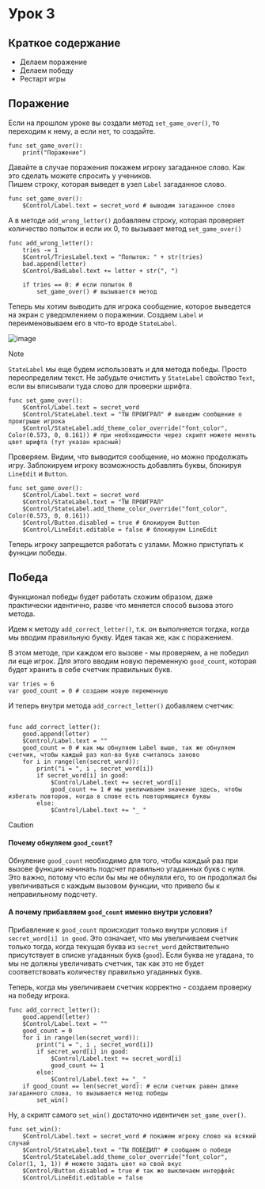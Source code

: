 # Урок 3

## Краткое содержание
- Делаем поражение
- Делаем победу
- Рестарт игры

## Поражение

Если на прошлом уроке вы создали метод `set_game_over()`, то переходим к нему, а если нет, то создайте.

```gdscript
func set_game_over():
  	print("Поражение")
```
Давайте в случае поражения покажем игроку загаданное слово. Как это сделать можете спросить у учеников.
<br> Пишем строку, которая выведет в узел `Label` загаданное слово.

```gdscript
func set_game_over():
	$Control/Label.text = secret_word # выводим загаданное слово 
```

А в методе `add_wrong_letter()` добавляем строку, которая проверяет количество попыток и если их 0, то вызывает метод `set_game_over()`

```gdscript
func add_wrong_letter():
	tries -= 1
	$Control/TriesLabel.text = "Попыток: " + str(tries)
	bad.append(letter)
	$Control/BadLabel.text += letter + str(", ")
		
	if tries == 0: # если попыток 0
		set_game_over() # вызывается метод
```

Теперь мы хотим выводить для игрока сообщение, которое выведется на экран с уведомлением о поражении. Создаем `Label` и переименовываем его в что-то вроде `StateLabel`.


![image](https://github.com/user-attachments/assets/7da09384-59c8-4854-b784-4e89862d242a)


>[!Note]
>`StateLabel` мы еще будем использовать и для метода победы. Просто переопределим текст. Не забудьте очистить у `StateLabel` свойство `Text`, если вы вписывали туда слово для проверки шрифта.

```gdscript
func set_game_over():
	$Control/Label.text = secret_word
	$Control/StateLabel.text = "ТЫ ПРОИГРАЛ" # выводим сообщение о проигрыше игрока
  	$Control/StateLabel.add_theme_color_override("font_color", Color(0.573, 0, 0.161)) # при необходимости через скрипт можете менять цвет шрифта (тут указан красный)
```

Проверяем. Видим, что выводится сообщение, но можно продолжать игру. Заблокируем игроку возможность добавлять буквы, блокируя `LineEdit` и `Button`.

```gdscript
func set_game_over():
	$Control/Label.text = secret_word
	$Control/StateLabel.text = "ТЫ ПРОИГРАЛ"
	$Control/StateLabel.add_theme_color_override("font_color", Color(0.573, 0, 0.161))
	$Control/Button.disabled = true # блокируем Button
	$Control/LineEdit.editable = false # блокируем LineEdit
```
Теперь игроку запрещается работать с узлами. Можно приступать к функции победы.

## Победа

Функционал победы будет работать схожим образом, даже практически идентично, разве что меняется способ вызова этого метода.

Идем к методу `add_correct_letter()`, т.к. он выполняется тогдка, когда мы вводим правильную букву. Идея такая же, как с поражением.

В этом методе, при каждом его вызове - мы проверяем, а не победил ли еще игрок. Для этого вводим новую переменную `good_count`, которая будет хранить в себе счетчик правильных букв.

```gdscript
var tries = 6
var good_count = 0 # создаем новую переменную 
```
И теперь внутри метода `add_correct_letter()` добавляем счетчик:

```gdscript

func add_correct_letter():
	good.append(letter)
	$Control/Label.text = ""
	good_count = 0 # как мы обнуляем Label выше, так же обнуляем счетчик, чтобы каждый раз кол-во букв считалось заново
	for i in range(len(secret_word)):
		print("i = ", i , secret_word[i])
		if secret_word[i] in good:
			$Control/Label.text += secret_word[i]
			good_count += 1 # мы увеличиваем значение здесь, чтобы избегать повторов, когда в слове есть повторяющиеся буквы
		else:
			$Control/Label.text += "_ "
```

>[!Caution]
>#### Почему обнуляем `good_count`?
>
>Обнуление `good_count` необходимо для того, чтобы каждый раз при вызове функции начинать подсчет правильно угаданных букв с нуля. Это важно, потому что если бы мы не обнуляли его, то он продолжал бы увеличиваться с каждым вызовом функции, что привело бы к неправильному подсчету.
>#### А почему прибавляем `good_count` именно внутри условия?
>
>Прибавление к `good_count` происходит только внутри условия `if secret_word[i] in good`. Это означает, что мы увеличиваем счетчик только тогда, когда текущая буква из `secret_word` действительно присутствует в списке угаданных букв (`good`). Если буква не угадана, то мы не должны увеличивать счетчик, так как это не будет соответствовать количеству правильно угаданных букв.

Теперь, когда мы увеличиваем счетчик корректно - создаем проверку на победу игрока.

```gdscript
func add_correct_letter():
	good.append(letter)
	$Control/Label.text = ""
	good_count = 0
	for i in range(len(secret_word)):
		print("i = ", i , secret_word[i])
		if secret_word[i] in good:
			$Control/Label.text += secret_word[i]
			good_count += 1
		else:
			$Control/Label.text += "_ "
	if good_count == len(secret_word): # если счетчик равен длине загаданного слова, то вызывается метод победы
		set_win()
```
Ну, а скрипт самого `set_win()` достаточно идентичен `set_game_over()`.

```gdscript
func set_win():
	$Control/Label.text = secret_word # покажем игроку слово на всякий случай
	$Control/StateLabel.text = "ТЫ ПОБЕДИЛ" # сообщаем о победе
	$Control/StateLabel.add_theme_color_override("font_color", Color(1, 1, 1)) # можете задать цвет на свой вкус
	$Control/Button.disabled = true # так же выключаем интерфейс
	$Control/LineEdit.editable = false
```

